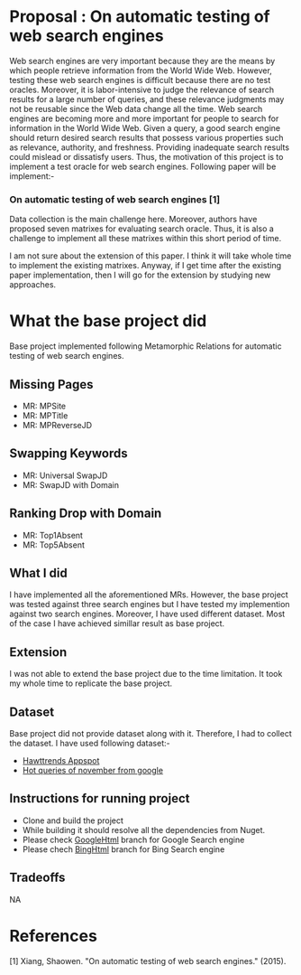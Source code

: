 # Proposal : On automatic testing of web search engines

Web search engines are very important because they are the means by which people retrieve information from the World Wide Web. However, testing these web search engines is difficult because there are no test oracles. Moreover, it is labor-intensive to judge the relevance of search results for a large number of queries, and these relevance judgments may not be reusable since the Web data change all the time. Web search engines are becoming more and more important for people to search for information in the World Wide Web. Given a query, a good search engine should return desired search results that possess various properties such as relevance, authority, and freshness. Providing inadequate search results could mislead or dissatisfy users. Thus, the motivation of this project is to implement a test oracle for web search engines. Following paper will be implement:-

### On automatic testing of web search engines [1]

Data collection is the main challenge here. Moreover, authors have proposed seven matrixes for evaluating search oracle. Thus, it is also a challenge to implement all these matrixes within this short period of time. 

I am not sure about the extension of this paper. I think it will take whole time to implement the existing matrixes. Anyway, if I get time after the existing paper implementation, then I will go for the extension by studying new approaches. 

# What the base project did
Base project implemented following Metamorphic Relations for automatic testing of web search engines. 

## Missing Pages
* MR: MPSite
* MR: MPTitle
* MR: MPReverseJD
## Swapping Keywords
* MR: Universal SwapJD
* MR: SwapJD with Domain
## Ranking Drop with Domain
* MR: Top1Absent
* MR: Top5Absent

## What I did
I have implemented all the aforementioned MRs. However, the base project was tested against three search engines but I have tested my implemention against two search engines. Moreover, I have used different dataset. Most of the case I have achieved simillar result as base project.

## Extension
I was not able to extend the base project due to the time limitation. It took my whole time to replicate the base project.

## Dataset
Base project did not provide dataset along with it. Therefore, I had to collect the dataset. I have used following dataset:-
* [Hawttrends Appspot](http://hawttrends.appspot.com/api/terms/)
* [Hot queries of november from google](https://trends.google.com/trends/)

## Instructions for running project
* Clone and build the project
* While building it should resolve all the dependencies from Nuget.
* Please check [GoogleHtml](https://github.com/IITDU-AMIT-MSSE1044/course-project-dipongkor/tree/feature/GoogleHtml) branch for Google Search engine
* Please chech [BingHtml](https://github.com/IITDU-AMIT-MSSE1044/course-project-dipongkor/tree/feature/BingHtml) branch for Bing Search engine

## Tradeoffs
NA

# References
[1] Xiang, Shaowen. "On automatic testing of web search engines." (2015).
